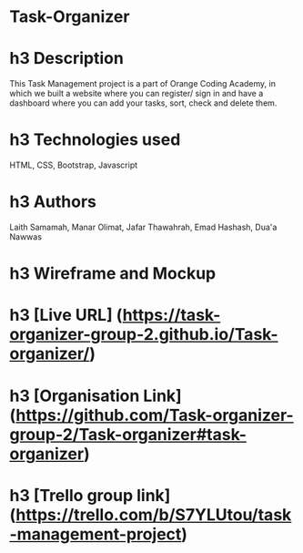 # Task-Organizer


# h3 Description

This Task Management project is a part of Orange Coding Academy, in which we built a website where you can register/ sign in and have a dashboard where you can add your tasks, sort, check and delete them.

# h3 Technologies used

HTML, CSS, Bootstrap, Javascript

# h3 Authors

Laith Samamah, Manar Olimat, Jafar Thawahrah, Emad Hashash, Dua'a Nawwas

# h3 Wireframe and Mockup

# h3 [Live URL] (https://task-organizer-group-2.github.io/Task-organizer/)

# h3 [Organisation Link] (https://github.com/Task-organizer-group-2/Task-organizer#task-organizer)

# h3 [Trello group link] (https://trello.com/b/S7YLUtou/task-management-project)



